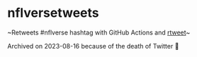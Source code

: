 # nflversetweets
~Retweets #nflverse hashtag with GitHub Actions and [rtweet](https://docs.ropensci.org/rtweet/index.html)~

Archived on 2023-08-16 because of the death of Twitter 🫡
